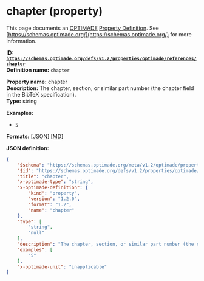 # chapter (property)

This page documents an [OPTIMADE](https://www.optimade.org/) [Property Definition](https://schemas.optimade.org/#definitions). See [https://schemas.optimade.org/](https://schemas.optimade.org/) for more information.

**ID: [`https://schemas.optimade.org/defs/v1.2/properties/optimade/references/chapter`](https://schemas.optimade.org/defs/v1.2/properties/optimade/references/chapter)**  
**Definition name:** `chapter`

**Property name:** chapter  
**Description:** The chapter, section, or similar part number (the chapter field in the BibTeX specification).  
**Type:** string  



**Examples:**

- `5`

**Formats:** [[JSON](chapter.json)] [[MD](chapter.md)]

**JSON definition:**

``` json
{
    "$schema": "https://schemas.optimade.org/meta/v1.2/optimade/property_definition.md",
    "$id": "https://schemas.optimade.org/defs/v1.2/properties/optimade/references/chapter",
    "title": "chapter",
    "x-optimade-type": "string",
    "x-optimade-definition": {
        "kind": "property",
        "version": "1.2.0",
        "format": "1.2",
        "name": "chapter"
    },
    "type": [
        "string",
        "null"
    ],
    "description": "The chapter, section, or similar part number (the chapter field in the BibTeX specification).",
    "examples": [
        "5"
    ],
    "x-optimade-unit": "inapplicable"
}
```